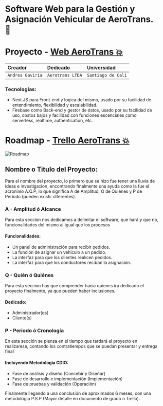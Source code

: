 # Software Web para la Gestión y Asignación Vehicular de AeroTrans. 🚕

# Proyecto - [Web AeroTrans 💥](https://aerotrans.vercel.app)

| Creador          | Dedicado         | Universidad        |
| :--------------- | :--------------- | :----------------- |
| `Andres Gaviria` | `Aerotrans LTDA` | `Santiago de Cali` |

### Tecnologias: 
- Next.JS para Front-end y logica del mismo, usado por su facilidad de entendimiento, flexibilidad y escalabilidad.
- Firebase como Back-end y gestor de datos, usado por su facilidad de uso, costos bajos y facilidad con funciones escenciales como serverless, realtime, authentication, etc.


# Roadmap - [Trello AeroTrans 💥](https://trello.com/b/donfSMqY/aerotrans)

![Roadmap](https://res.cloudinary.com/duwosb0hu/image/upload/v1745370204/roadmap_camilo_h1x3qz.png)

## Nombre o Titulo del Proyecto:
Para el nombre del proyecto, lo primero que se hizo fue tener una lluvia de ideas e investigacion, encontrando finalmente una ayuda como la fue el acronimo A.Q.P; lo que significa A de Amplitud, Q de Quiénes y P de Período (pueden existir diferentes).

### A - Amplitud ó Alcance
Para esta seccion nos dedicamos a delimitar el software, que hará y que no, funcionalidades del mismo al igual que los procesos

#### Funcionalidades:
- Un panel de administración para recibir pedidos.
- La función de asignar un vehículo a un pedido.
- La interfaz para que los clientes realicen pedidos.
- La interfaz para que los conductores reciban la asignación.

### Q - Quién ó Quiénes 
Para esta seccion hay que comprender hacia quienes ira dedicado el proyecto finalmente, ya que pueden haber inclusiones.

#### Dedicado:

- Administrador(es)
- Cliente(s)

### P - Periodo ó Cronología
En esta sección se piensa en el tiempo que tardará el proyecto en realizarese, contando los contratiempos que se puedan presentar y entrega final

#### Incluyendo Metodología CDIO:
- Fase de análisis y diseño (Concebir y Diseñar)
- Fase de desarrollo e implementación (Implementación)
- Fase de pruebas y validación (Operación)

Finalmente llegando a una conclusión de aproximados 6 meses, con una metodologia P.S.P (Mayor detalle en documento de grado o  Trello).


